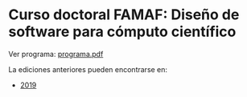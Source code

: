 # Curso doctoral FAMAF: Diseño de software para cómputo científico

Ver programa: [programa.pdf](programa.pdf)

La ediciones anteriores pueden encontrarse en:

- [2019](https://github.com/leliel12/diseno_sci_sfw/tree/2019)
